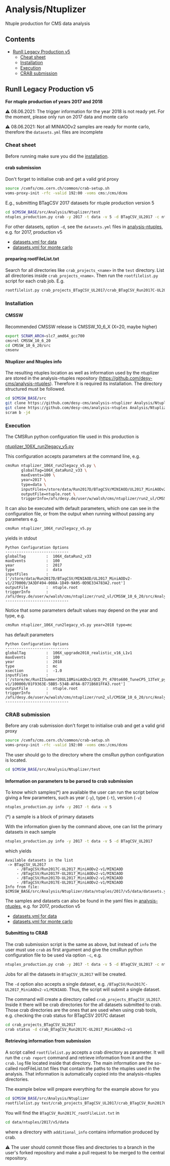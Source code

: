 # Analysis/Ntuplizer

Ntuple production for CMS data analysis

## Contents

* [RunII Legacy Production v5](#RunII-Legacy-Production-v5)
  * [Cheat sheet](#Cheat-sheet)
  * [Installation](#Installation)
  * [Execution](#Execution)
  * [CRAB submission](#CRAB-submission) 

## RunII Legacy Production v5

**For ntuple production of years 2017 and 2018**

:warning: 08.06.2021: The trigger information for the year 2018 is not ready yet. For the moment, please only run on 2017 data and monte carlo

:warning: 08.06.2021: Not all MINIAODv2 samples are ready for monte carlo, therefore the `datasets.yml` files are incomplete

### Cheat sheet

Before running make sure you did the [installation](#Installation).

#### crab submission

Don't forget to initialise crab and get a valid grid proxy

```bash
source /cvmfs/cms.cern.ch/common/crab-setup.sh
voms-proxy-init -rfc -valid 192:00 -voms cms:/cms/dcms
```

E.g., submitting BTagCSV 2017 datasets for ntuple production version 5

```bash
cd $CMSSW_BASE/src/Analysis/Ntuplizer/test
ntuples_production.py crab -y 2017 -t data -v 5 -d BTagCSV_UL2017 -c ntuplizer_106X_run2legacy_v5.py
```
For other datasets, option `-d`, see the `datasets.yml` files in [analysis-ntuples](https://github.com/desy-cms/analysis-ntuples), e.g. for 2017, production v5
- [datasets.yml for data](https://github.com/desy-cms/analysis-ntuples/blob/master/2017/v5/data/datasets.yml)
- [datasets.yml for monte carlo](https://github.com/desy-cms/analysis-ntuples/blob/master/2017/v5/mc/datasets.yml)

#### preparing rootFileList.txt

Search for all directories like `crab_projects_<name>` in the `test` directory. List all directories inside `crab_projects_<name>`. Then run the `rootfilelist.py` script for each crab job. E.g.

```bash
rootfilelist.py crab_projects_BTagCSV_UL2017/crab_BTagCSV_Run2017C-UL2017_MiniAODv2-v1
```

### Installation

#### CMSSW

Recommended CMSSW release is CMSSW_10_6_X (X=20, maybe higher)

```bash
export SCRAM_ARCH=slc7_amd64_gcc700
cmsrel CMSSW_10_6_20
cd CMSSW_10_6_20/src
cmsenv
```

#### Ntuplizer and Ntuples info

The resulting ntuples location as well as information used by the ntuplizer are stored in the analysis-ntuples repository (https://github.com/desy-cms/analysis-ntuples). Therefore it is required its installation. The directory structured must be followed.

```bash
cd $CMSSW_BASE/src
git clone https://github.com/desy-cms/analysis-ntuplizer Analysis/Ntuplizer
git clone https://github.com/desy-cms/analysis-ntuples Analysis/Ntuplizer/data/ntuples
scram b -j4
```

### Execution

The CMSRun python configuration file used in this production is

[ntuplizer_106X_run2legacy_v5.py](/test/ntuplizer_106X_run2legacy_v5.py)

This configuration accepts parameters at the command line, e.g.

```bash
cmsRun ntuplizer_106X_run2legacy_v5.py \
       globalTag=106X_dataRun2_v33 \
       maxEvents=100 \
       year=2017 \
       type=data \
       inputFiles=/store/data/Run2017D/BTagCSV/MINIAOD/UL2017_MiniAODv2-v1/270000/3A3DF494-008A-1D49-9A95-0D9E334783A2.root \
       outputFile=ntuple.root \
       triggerInfo=/afs/desy.de/user/w/walsh/cms/ntuplizer/run2_ul/CMSSW_10_6_20/src/Analysis/Ntuplizer/data/ntuples/2017/v5/trigger_info.yml
```

It can also be executed with default parameters, which one can see in the configuration file, or from the output when running without passing any parameters
e.g.
```bash
cmsRun ntuplizer_106X_run2legacy_v5.py
```
yields in stdout
```
Python Configuration Options
----------------------------
globalTag         :  106X_dataRun2_v33
maxEvents         :  100
year              :  2017
type              :  data
inputFiles        :  ['/store/data/Run2017D/BTagCSV/MINIAOD/UL2017_MiniAODv2-v1/270000/3A3DF494-008A-1D49-9A95-0D9E334783A2.root']
outputFile        :  ntuple.root
triggerInfo       :  /afs/desy.de/user/w/walsh/cms/ntuplizer/run2_ul/CMSSW_10_6_20/src/Analysis/Ntuplizer/data/ntuples/2017/v5/trigger_info.yml
----------------------------
```
Notice that some parameters default values may depend on the year and type, e.g.
```bash
cmsRun ntuplizer_106X_run2legacy_v5.py year=2018 type=mc
```
has default parameters
```
Python Configuration Options
----------------------------
globalTag         :  106X_upgrade2018_realistic_v16_L1v1
maxEvents         :  100
year              :  2018
type              :  mc
xsection          :  -1.0
inputFiles        :  ['/store/mc/RunIISummer20UL18MiniAODv2/QCD_Pt_470to600_TuneCP5_13TeV_pythia8/MINIAODSIM/106X_upgrade2018_realistic_v16_L1v1-v1/100000/01F9363E-5BB5-534B-AF6A-B771B601FFA3.root']
outputFile        :  ntuple.root
triggerInfo       :  /afs/desy.de/user/w/walsh/cms/ntuplizer/run2_ul/CMSSW_10_6_20/src/Analysis/Ntuplizer/data/ntuples/2018/v5/trigger_info.yml
----------------------------
```

### CRAB submission

Before any crab submission don't forget to initialise crab and get a valid grid proxy

```bash
source /cvmfs/cms.cern.ch/common/crab-setup.sh
voms-proxy-init -rfc -valid 192:00 -voms cms:/cms/dcms
```

The user should go to the directory where the cmsRun python configuration is located.
```bash
cd $CMSSW_BASE/src/Analysis/Ntuplizer/test
```

#### Information on parameters to be parsed to crab submission

To know which samples(*) are available the user can run the script below giving a few parameters, such as year (`-y`), type (`-t`), version (`-v`)
```bash
ntuples_production.py info -y 2017 -t data -v 5
```
(*) a sample is a block of primary datasets

With the information given by the command above, one can list the primary datasets in each sample
```bash
ntuples_production.py info -y 2017 -t data -v 5 -d BTagCSV_UL2017
```
which yields
```
Available datasets in the list
 -> BTagCSV_UL2017
     - /BTagCSV/Run2017C-UL2017_MiniAODv2-v1/MINIAOD
     - /BTagCSV/Run2017F-UL2017_MiniAODv2-v1/MINIAOD
     - /BTagCSV/Run2017D-UL2017_MiniAODv2-v1/MINIAOD
     - /BTagCSV/Run2017E-UL2017_MiniAODv2-v1/MINIAOD
Info from file: 
$CMSSW_BASE/src/Analysis/Ntuplizer/data/ntuples/2017/v5/data/datasets.yml
```
The samples and datasets can also be found in the yaml files in [analysis-ntuples](https://github.com/desy-cms/analysis-ntuples), e.g. for 2017, production v5
- [datasets.yml for data](https://github.com/desy-cms/analysis-ntuples/blob/master/2017/v5/data/datasets.yml)
- [datasets.yml for monte carlo](https://github.com/desy-cms/analysis-ntuples/blob/master/2017/v5/mc/datasets.yml)


#### Submitting to CRAB

The crab submission script is the same as above, but instead of `info` the user must use `crab` as first argument and give the cmsRun python configuration file to be used via option `-c`, e.g.
```bash
ntuples_production.py crab -y 2017 -t data -v 5 -d BTagCSV_UL2017 -c ntuplizer_106X_run2legacy_v5.py
```
Jobs for all the datasets in `BTagCSV_UL2017` will be created.

The `-d` option also accepts a single dataset, e.g. `/BTagCSV/Run2017C-UL2017_MiniAODv2-v1/MINIAOD`. Thus, the script will submit a single dataset.

The command will create a directory called `crab_projects_BTagCSV_UL2017`. Inside it there will be crab directories for the all datasets submitted to crab. Those crab directories are the ones that are used when using crab tools, e.g. checking the crab status for BTagCSV 2017C dataset 
```bash
cd crab_projects_BTagCSV_UL2017
crab status -d crab_BTagCSV_Run2017C-UL2017_MiniAODv2-v1
``` 

#### Retrieving information from submission

A script called `rootfilelist.py` accepts a crab directory as parameter. It will run the `crab report` command and retrieve information from it and the `crab.log` file located inside that directory. The main information are the so-called rootFileList.txt files that contain the paths to the ntuples used in the analysis. That information is automatically copied into the analysis-ntuples directories.

The example below will prepare everything for the example above for you
```bash
cd $CMSSW_BASE/src/Analysis/Ntuplizer
rootfilelist.py test/crab_projects_BTagCSV_UL2017/crab_BTagCSV_Run2017C-UL2017_MiniAODv2-v1
```
You will find the `BTagCSV_Run2017C_rootFileList.txt` in
```bash
cd data/ntuples/2017/v5/data
``` 
where a directory with `additional_info` contains information produced by crab.


:warning: The user should commit those files and directories to a branch in the user's forked repository and make a pull request to be merged to the central repository.

